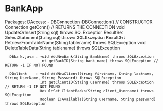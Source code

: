 # BankApp

Packages:
    DAccess: -
      DBConnection :DBConnection()  // CONSTRUCTOR
                    Connection getConn()  // RETURNS THE CONNECTION
                    void UpdateOrInsert(String sql) throws SQLException
                    ResultSet SelectStatement(String sql) throws SQLException
                    ResultSet RetrieveFromTableName(String tablename) throws SQLException
                    void DeleteTableData(String tablename) throws SQLException
                    
      DBbank.java : void AddNewBank(String BankName) throws SQLException
                    int getBankID(String bank_name) throws SQLException // RETURN -1 IF NOT FOUND
      
      DBclient    : void AddNewClient(String firstname, String lastname, String UserName, String Password) throws SQLException
                    int getClientID(String username) throws SQLException // RETURN -1 IF NOT FOUND
                    ResultSet ClientBanks(String client_Username) throws SQLException
                    Boolean IsAvailable(String username, String password) throws SQLException
